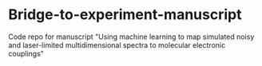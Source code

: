 # Bridge-to-experiment-manuscript
 Code repo for manuscript "Using machine learning to map simulated noisy and laser-limited multidimensional spectra to molecular electronic couplings"
